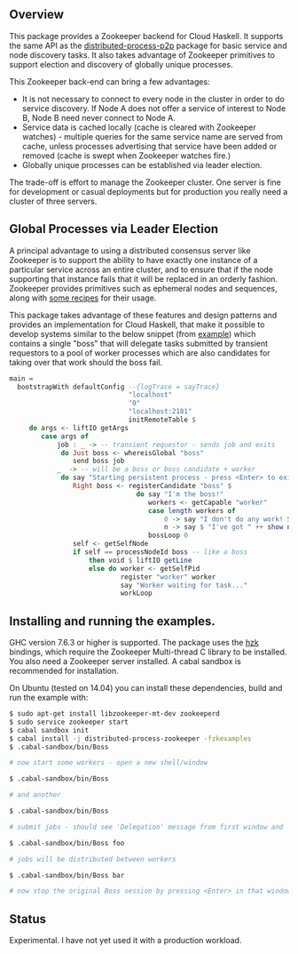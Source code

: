 ## Overview

This package provides a Zookeeper backend for Cloud Haskell. It supports the same API as the [distributed-process-p2p](http://hackage.haskell.org/package/distributed-process-p2p) package for basic service and node discovery tasks. It also takes advantage of Zookeeper primitives to support election and discovery of globally unique processes.

This Zookeeper back-end can bring a few advantages:

*  It is not necessary to connect to every node in the cluster in order to do service discovery. If Node A does not offer a service of interest to Node B, Node B need never connect to Node A.
*  Service data is cached locally (cache is cleared with Zookeeper watches) - multiple queries for the same service name are served from cache, unless processes advertising that service have been added or removed (cache is swept when Zookeeper watches fire.) 
*  Globally unique processes can be established via leader election.

The trade-off is effort to manage the Zookeeper cluster. One server is fine for development or casual deployments but for production you really need a cluster of three servers. 


## Global Processes via Leader Election

A principal advantage to using a distributed consensus server like Zookeeper is to support the ability to have exactly one instance of a particular service across an entire cluster, and to ensure that if the node supporting that instance fails that it will be replaced in an orderly fashion. Zookeeper provides primitives such as ephemeral nodes and sequences, along with [some recipes](http://zookeeper.apache.org/doc/trunk/recipes.html#sc_leaderElection) for their usage. 

This package takes advantage of these features and design patterns and provides an implementation for Cloud Haskell, that make it possible to develop systems similar to the below snippet (from [example](https://github.com/jeremyjh/distributed-process-zookeeper/blob/master/examples/Boss.hs)) which contains a single "boss" that will delegate tasks submitted by transient requestors to a pool of worker processes which are also candidates for taking over that work should the boss fail.
```Haskell
main =
  bootstrapWith defaultConfig --{logTrace = sayTrace}
                              "localhost"
                              "0"
                              "localhost:2181"
                              initRemoteTable $
     do args <- liftIO getArgs
        case args of
            job : _ -> -- transient requestor - sends job and exits
             do Just boss <- whereisGlobal "boss"
                send boss job
            _  -> -- will be a boss or boss candidate + worker
             do say "Starting persistent process - press <Enter> to exit."
                Right boss <- registerCandidate "boss" $
                                do say "I'm the boss!"
                                   workers <- getCapable "worker"
                                   case length workers of
                                       0 -> say "I don't do any work! Start a worker."
                                       n -> say $ "I've got " ++ show n ++ " workers right now."
                                   bossLoop 0
                self <- getSelfNode
                if self == processNodeId boss -- like a boss
                    then void $ liftIO getLine
                    else do worker <- getSelfPid
                            register "worker" worker
                            say "Worker waiting for task..."
                            workLoop
```

## Installing and running the examples.
GHC version 7.6.3 or higher is supported. The package uses the [hzk](http://hackage.haskell.org/package/hzk) bindings, which require the Zookeeper Multi-thread C library to be installed. You also need a Zookeeper server installed. A cabal sandbox is recommended for installation. 

On Ubuntu (tested on 14.04) you can install these dependencies, build and run the example with:

```bash
$ sudo apt-get install libzookeeper-mt-dev zookeeperd
$ sudo service zookeeper start 
$ cabal sandbox init
$ cabal install -j distributed-process-zookeeper -fzkexamples
$ .cabal-sandbox/bin/Boss

# now start some workers - open a new shell/window

$ .cabal-sandbox/bin/Boss

# and another

$ .cabal-sandbox/bin/Boss

# submit jobs - should see 'Delegation' message from first window and 'doing' from one of the workers

$ .cabal-sandbox/bin/Boss foo

# jobs will be distributed between workers

$ .cabal-sandbox/bin/Boss bar 

# now stop the original Boss session by pressing <Enter> in that window - the second process should activate its boss candidate and will both 'Delegate' and 'Do' tasks
```

## Status

Experimental. I have not yet used it with a production workload.
